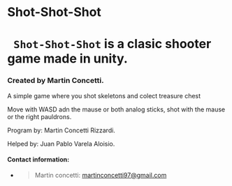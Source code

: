 # Shot-Shot-Shot

# **` Shot-Shot-Shot`** is a clasic shooter game made in unity. 

### Created by Martin Concetti.

A simple game where you shot skeletons and colect treasure chest

Move with WASD adn the mause or both analog sticks, shot with the mause or the right pauldrons.

Program by: Martin Concetti Rizzardi.

Helped by: Juan Pablo Varela Aloisio.

#### Contact information: 
* >Martin concetti: martinconcetti97@gmail.com
